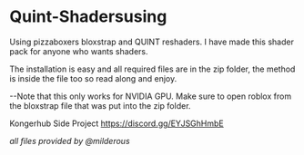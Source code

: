 # Quint-Shadersusing

Using pizzaboxers bloxstrap and QUINT reshaders. I have made this shader pack for anyone who wants shaders.

The installation is easy and all required files are in the zip folder, the method is inside the file too so read along and enjoy.

--Note that this only works for NVIDIA GPU. Make sure to open roblox from the bloxstrap file that was put into the zip folder.

Kongerhub Side Project https://discord.gg/EYJSGhHmbE

*all files provided by @milderous*
